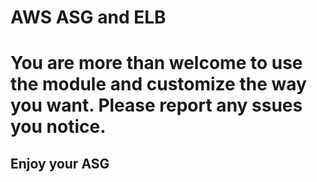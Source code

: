 # AWS ASG and ELB 

# You are more than welcome to use the module and customize the way you want. Please report any ssues you notice.

## Enjoy your ASG 
